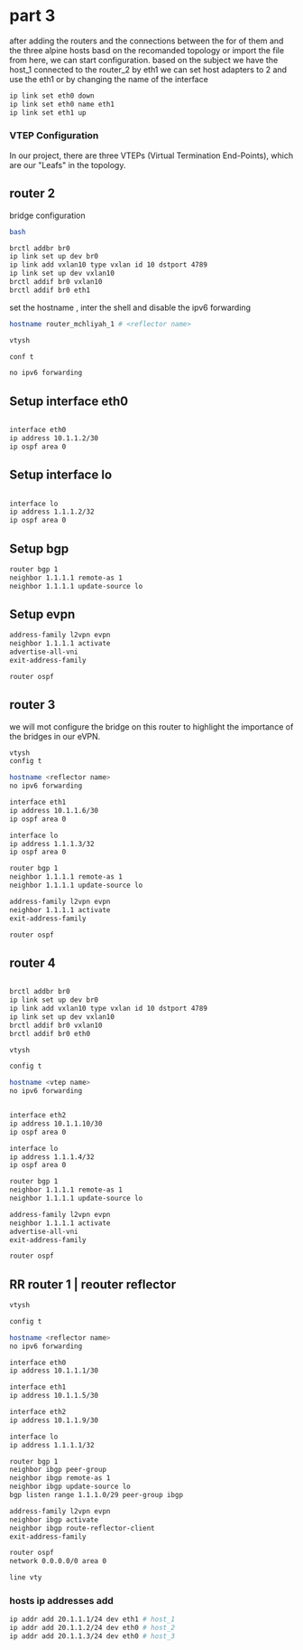 # part 3

after adding the routers and the connections between the for of them and the three alpine hosts basd on the recomanded topology or import the file from here, we can start configuration.
based on the subject we have the host_1 connected to the router_2 by eth1 
we can set host adapters to 2 and use the eth1 or by changing the name of the interface 

```bash
ip link set eth0 down
ip link set eth0 name eth1
ip link set eth1 up

```

### VTEP Configuration
In our project, there are three VTEPs (Virtual Termination End-Points), which are our "Leafs" in the topology.

## router 2
bridge configuration

``` bash
bash

brctl addbr br0 
ip link set up dev br0
ip link add vxlan10 type vxlan id 10 dstport 4789
ip link set up dev vxlan10
brctl addif br0 vxlan10
brctl addif br0 eth1
```

set the hostname , inter the shell and disable the ipv6 forwarding

```bash
hostname router_mchliyah_1 # <reflector name>

vtysh

conf t

no ipv6 forwarding
```
## Setup interface eth0
```bash

interface eth0
ip address 10.1.1.2/30
ip ospf area 0
```

## Setup interface lo
``` bash

interface lo
ip address 1.1.1.2/32
ip ospf area 0
```

## Setup bgp
```bash
router bgp 1
neighbor 1.1.1.1 remote-as 1
neighbor 1.1.1.1 update-source lo
```

## Setup evpn
```bash
address-family l2vpn evpn
neighbor 1.1.1.1 activate
advertise-all-vni
exit-address-family

router ospf
```

## router 3
we will mot configure the bridge on this router to highlight the importance of the bridges in our eVPN.

``` bash
vtysh
config t

hostname <reflector name> 
no ipv6 forwarding

interface eth1
ip address 10.1.1.6/30
ip ospf area 0

interface lo
ip address 1.1.1.3/32
ip ospf area 0

router bgp 1
neighbor 1.1.1.1 remote-as 1
neighbor 1.1.1.1 update-source lo

address-family l2vpn evpn
neighbor 1.1.1.1 activate
exit-address-family

router ospf

```

## router 4

``` bash

brctl addbr br0
ip link set up dev br0
ip link add vxlan10 type vxlan id 10 dstport 4789
ip link set up dev vxlan10
brctl addif br0 vxlan10
brctl addif br0 eth0

vtysh 

config t

hostname <vtep name> 
no ipv6 forwarding


interface eth2
ip address 10.1.1.10/30
ip ospf area 0

interface lo
ip address 1.1.1.4/32
ip ospf area 0

router bgp 1
neighbor 1.1.1.1 remote-as 1
neighbor 1.1.1.1 update-source lo

address-family l2vpn evpn
neighbor 1.1.1.1 activate
advertise-all-vni
exit-address-family

router ospf
```


## RR router 1 | reouter reflector

```bash 
vtysh

config t

hostname <reflector name>
no ipv6 forwarding

interface eth0
ip address 10.1.1.1/30

interface eth1
ip address 10.1.1.5/30

interface eth2
ip address 10.1.1.9/30

interface lo
ip address 1.1.1.1/32

router bgp 1
neighbor ibgp peer-group
neighbor ibgp remote-as 1
neighbor ibgp update-source lo
bgp listen range 1.1.1.0/29 peer-group ibgp

address-family l2vpn evpn
neighbor ibgp activate
neighbor ibgp route-reflector-client
exit-address-family

router ospf
network 0.0.0.0/0 area 0

line vty
```


### hosts ip addresses add 

``` bash 
ip addr add 20.1.1.1/24 dev eth1 # host_1
ip addr add 20.1.1.2/24 dev eth0 # host_2
ip addr add 20.1.1.3/24 dev eth0 # host_3
